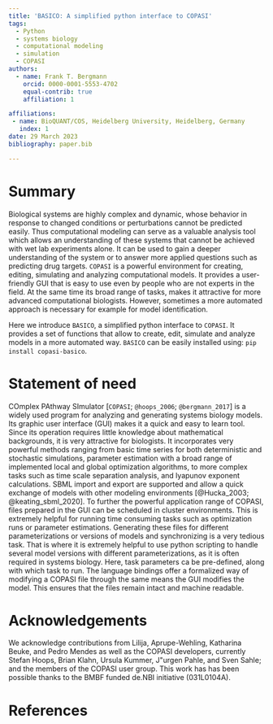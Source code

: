 ```yaml
---
title: 'BASICO: A simplified python interface to COPASI'
tags:
  - Python
  - systems biology
  - computational modeling
  - simulation
  - COPASI
authors:
  - name: Frank T. Bergmann
    orcid: 0000-0001-5553-4702
    equal-contrib: true
    affiliation: 1

affiliations:
 - name: BioQUANT/COS, Heidelberg University, Heidelberg, Germany
   index: 1
date: 29 March 2023
bibliography: paper.bib

---
```


# Summary
Biological systems are highly complex and dynamic, whose behavior in response 
to changed conditions or perturbations cannot be predicted easily. Thus computational 
modeling can serve as a valuable analysis tool which allows an understanding of 
these systems that cannot be achieved with wet lab experiments alone. It can be 
used to gain a deeper understanding of the system or to answer more applied 
questions such as predicting drug targets. `COPASI` is a powerful environment 
for creating, editing, simulating and analyzing computational models. It provides 
a user-friendly GUI that is easy to use even by people who are not experts in the 
field. At the same time its broad range of tasks, makes it attractive for more 
advanced computational biologists. However, sometimes a more automated approach 
is necessary for example for model identification. 

Here we introduce `BASICO`, a simplified python interface to `COPASI`. It provides
a set of functions that allow to create, edit, simulate and analyze models in a
more automated way. `BASICO` can be easily installed using: `pip install copasi-basico`.



# Statement of need

COmplex PAthway SImulator [`COPASI`; `@hoops_2006`; `@bergmann_2017`] is a widely used
program for analyzing and generating systems biology models. Its graphic user 
interface (GUI) makes it a quick and easy to learn tool. Since its operation requires
little knowledge about mathematical backgrounds, it is very attractive for biologists. 
It incorporates very powerful methods ranging from basic time series for both 
deterministic and stochastic simulations, parameter estimation with a broad range 
of implemented local and global optimization algorithms, to more complex tasks such 
as time scale separation analysis, and lyapunov exponent calculations. 
SBML import and export are supported and allow a quick exchange of models with other modeling environments [@Hucka_2003; @keating_sbml_2020].
To further the powerful application range of COPASI, files prepared in the GUI can be
scheduled in cluster environments. This is extremely helpful for running time 
consuming tasks such as optimization runs or parameter estimations. Generating 
these files for different parameterizations or versions of models and synchronizing 
is a very tedious task. That is where it is extremely helpful to use python scripting 
to handle several model versions with different parameterizations, as it is often 
required in systems biology. Here, task parameters ca be pre-defined, along with which 
task to run. The language bindings offer a formalized way of modifying a COPASI 
file through the same means the GUI modifies the model. This ensures that the files 
remain intact and machine readable.

# Acknowledgements

We acknowledge contributions from Lilija, Aprupe-Wehling, Katharina Beuke, and
Pedro Mendes as well as the COPASI developers, currently Stefan Hoops, Brian Klahn, Ursula Kummer, J\"urgen Pahle, and  Sven Sahle; and the members of the COPASI 
user group. This work has has been possible thanks to the BMBF funded de.NBI initiative (031L0104A).

# References